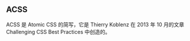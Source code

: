 ## ACSS
ACSS 是 Atomic CSS 的简写，它是 Thierry Koblenz 在 2013 年 10 月的文章 Challenging CSS Best Practices 中创造的。
